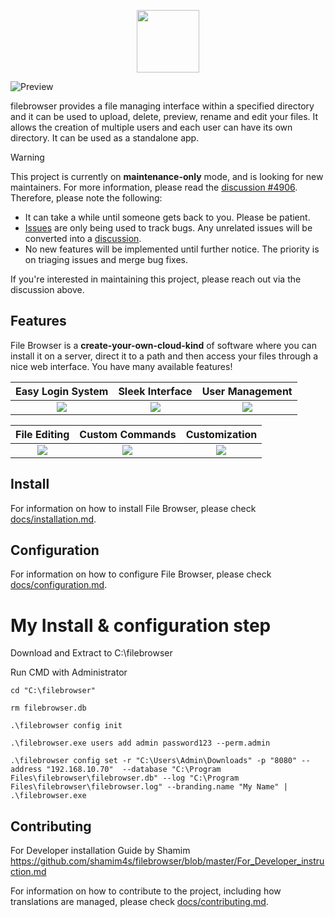 <p align="center">
  <img src="https://raw.githubusercontent.com/shamim4s/filebrowser/refs/heads/master/frontend/public/img/logo.svg" width="100"/>
</p>

![Preview](https://user-images.githubusercontent.com/5447088/50716739-ebd26700-107a-11e9-9817-14230c53efd2.gif)



filebrowser provides a file managing interface within a specified directory and it can be used to upload, delete, preview, rename and edit your files. It allows the creation of multiple users and each user can have its own directory. It can be used as a standalone app.

> [!WARNING]
>
> This project is currently on **maintenance-only** mode, and is looking for new maintainers. For more information, please read the [discussion #4906](https://github.com/shamim4s/filebrowser/discussions/4906). Therefore, please note the following:
>
> - It can take a while until someone gets back to you. Please be patient.
> - [Issues][issues] are only being used to track bugs. Any unrelated issues will be converted into a [discussion][discussions].
> - No new features will be implemented until further notice. The priority is on triaging issues and merge bug fixes.
> 
> If you're interested in maintaining this project, please reach out via the discussion above.

[issues]: https://github.com/shamim4s/filebrowser/issues
[discussions]: https://github.com/shamim4s/filebrowser/discussions

## Features

File Browser is a **create-your-own-cloud-kind** of software where you can install it on a server, direct it to a path and then access your files through a nice web interface. You have many available features!

|    Easy Login System     |     Sleek Interface      |     User Management      |
| :----------------------: | :----------------------: | :----------------------: |
| ![](./docs/assets/1.jpg) | ![](./docs/assets/2.jpg) | ![](./docs/assets/3.jpg) |


|       File Editing       |     Custom Commands      |      Customization       |
| :----------------------: | :----------------------: | :----------------------: |
| ![](./docs/assets/4.jpg) | ![](./docs/assets/5.jpg) | ![](./docs/assets/6.jpg) |


## Install

For information on how to install File Browser, please check [docs/installation.md](./docs/installation.md).

## Configuration

For information on how to configure File Browser, please check [docs/configuration.md](./docs/configuration.md).

# My Install & configuration step

Download and Extract to C:\filebrowser

Run CMD with Administrator 
```
cd "C:\filebrowser"

rm filebrowser.db

.\filebrowser config init

.\filebrowser.exe users add admin password123 --perm.admin

.\filebrowser config set -r "C:\Users\Admin\Downloads" -p "8080" --address "192.168.10.70"  --database "C:\Program Files\filebrowser\filebrowser.db" --log "C:\Program Files\filebrowser\filebrowser.log" --branding.name "My Name" | .\filebrowser.exe

```

## Contributing
For Developer installation Guide by Shamim
https://github.com/shamim4s/filebrowser/blob/master/For_Developer_instruction.md

For information on how to contribute to the project, including how translations are managed, please check [docs/contributing.md](./docs/contributing.md).
